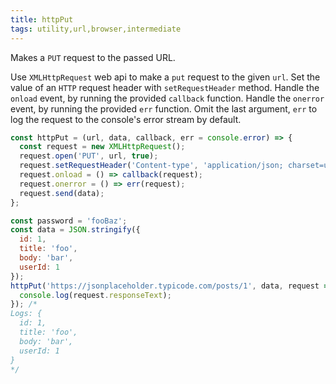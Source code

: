 ```yaml
---
title: httpPut
tags: utility,url,browser,intermediate
---
```


Makes a `PUT` request to the passed URL.

Use `XMLHttpRequest` web api to make a `put` request to the given `url`.
Set the value of an `HTTP` request header with `setRequestHeader` method.
Handle the `onload` event, by running the provided `callback` function.
Handle the `onerror` event, by running the provided `err` function.
Omit the last argument, `err` to log the request to the console's error stream by default.

```js
const httpPut = (url, data, callback, err = console.error) => {
  const request = new XMLHttpRequest();
  request.open('PUT', url, true);
  request.setRequestHeader('Content-type', 'application/json; charset=utf-8');
  request.onload = () => callback(request);
  request.onerror = () => err(request);
  request.send(data);
};
```

```js
const password = 'fooBaz';
const data = JSON.stringify({
  id: 1,
  title: 'foo',
  body: 'bar',
  userId: 1
});
httpPut('https://jsonplaceholder.typicode.com/posts/1', data, request => {
  console.log(request.responseText);
}); /*
Logs: {
  id: 1,
  title: 'foo',
  body: 'bar',
  userId: 1
}
*/
```

